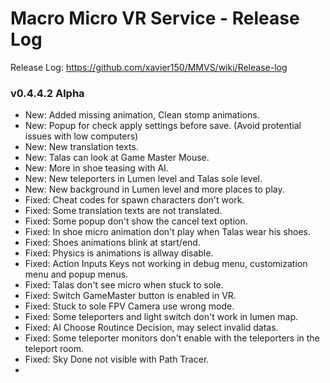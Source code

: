 # Macro Micro VR Service - Release Log
Release Log: https://github.com/xavier150/MMVS/wiki/Release-log

###  v0.4.4.2 Alpha

- New: Added missing animation, Clean stomp animations.
- New: Popup for check apply settings before save. (Avoid protential issues with low computers)
- New: New translation texts.
- New: Talas can look at Game Master Mouse.
- New: More in shoe teasing with AI.
- New: New teleporters in Lumen level and Talas sole level.
- New: New background in Lumen level and more places to play.
- Fixed: Cheat codes for spawn characters don't work.
- Fixed: Some translation texts are not translated.
- Fixed: Some popup don't show the cancel text option.
- Fixed: In shoe micro animation don't play when Talas wear his shoes.
- Fixed: Shoes animations blink at start/end.
- Fixed: Physics is animations is allway disable.
- Fixed: Action Inputs Keys not working in debug menu, customization menu and popup menus.
- Fixed: Talas don't see micro when stuck to sole.
- Fixed: Switch GameMaster button is enabled in VR.
- Fixed: Stuck to sole FPV Camera use wrong mode.
- Fixed: Some teleporters and light switch don't work in lumen map.
- Fixed: AI Choose Routince Decision, may select invalid datas.
- Fixed: Some teleporter monitors don't enable with the teleporters in the teleport room.
- Fixed: Sky Done not visible with Path Tracer.
- 

